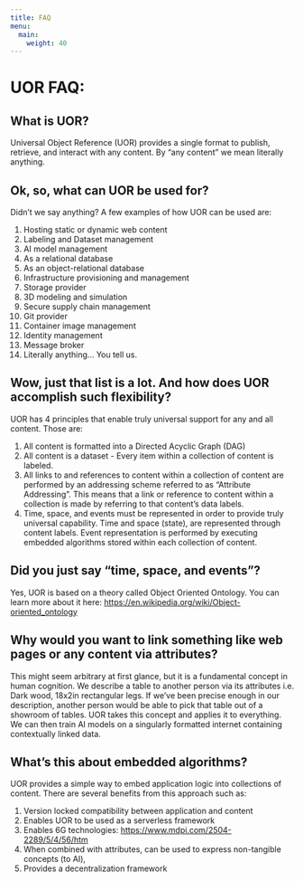 ```yaml
---
title: FAQ
menu:
  main:
    weight: 40
---
```


# UOR FAQ:

## What is UOR? 

Universal Object Reference (UOR) provides a single format to publish, retrieve, and interact with any content. By “any content” we mean literally anything.

## Ok, so, what can UOR be used for?

Didn’t we say anything? A few examples of how UOR can be used are: 
   
1. Hosting static or dynamic web content
2. Labeling and Dataset management
3. AI model management
4. As a relational database
5. As an object-relational database
6. Infrastructure provisioning and management
7. Storage provider
8. 3D modeling and simulation
9. Secure supply chain management
10. Git provider
11. Container image management
12. Identity management
13. Message broker
14. Literally anything… You tell us. 

## Wow, just that list is a lot. And how does UOR accomplish such flexibility?

UOR has 4 principles that enable truly universal support for any and all content. Those are:

1. All content is formatted into a Directed Acyclic Graph (DAG) 
2. All content is a dataset - Every item within a collection of content is labeled. 
3. All links to and references to content within a collection of content are performed by an addressing scheme referred to as “Attribute Addressing”. This means that a link or reference to content within a collection is made by referring to that content’s data labels. 
4. Time, space, and events must be represented in order to provide truly universal capability. Time and space (state), are represented through content labels. Event representation is performed by executing embedded algorithms stored within each collection of content. 

## Did you just say “time, space, and events”?

Yes, UOR is based on a theory called Object Oriented Ontology. You can learn more about it here: https://en.wikipedia.org/wiki/Object-oriented_ontology 

## Why would you want to link something like web pages or any content via attributes?

This might seem arbitrary at first glance, but it is a fundamental concept in human cognition. We describe a table to another person via its attributes i.e. Dark wood, 18x2in rectangular legs. If we’ve been precise enough in our description, another person would be able to pick that table out of a showroom of tables. UOR takes this concept and applies it to everything. We can then train AI models on a singularly formatted internet containing contextually linked data. 

## What’s this about embedded algorithms?

UOR provides a simple way to embed application logic into collections of content. There are several benefits from this approach such as:

1. Version locked compatibility between application and content
2. Enables UOR to be used as a serverless framework 
3. Enables 6G technologies: https://www.mdpi.com/2504-2289/5/4/56/htm 
4. When combined with attributes, can be used to express non-tangible concepts (to AI), 
5. Provides a decentralization framework


